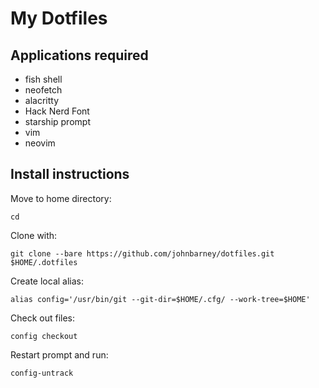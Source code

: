 # My Dotfiles

## Applications required

* fish shell
* neofetch
* alacritty
* Hack Nerd Font
* starship prompt
* vim
* neovim

## Install instructions

Move to home directory:

`cd`

Clone with:

`git clone --bare https://github.com/johnbarney/dotfiles.git $HOME/.dotfiles`

Create local alias:

`alias config='/usr/bin/git --git-dir=$HOME/.cfg/ --work-tree=$HOME'`

Check out files:

`config checkout`

Restart prompt and run:

`config-untrack`

